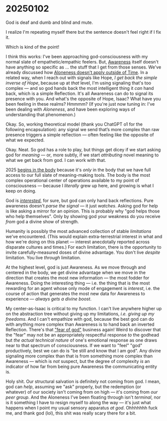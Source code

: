 # 20250102

God is deaf and dumb and blind and mute.

I realize I'm repeating myself there but the sentence doesn't feel right if I fix it.

Which is kind of the point!

I think this works: I've been approaching god-consciousness with my normal slate of empathetic/empathic feelers. But, [Awareness](../../2024/the-model.md) itself doesn't have anything so specific as ... the stuff that I get from those senses. We've already discussed how [Aloneness doesn't apply outside of Time](../../2024/12/30.md). In a related way, when I reach out with signals like Hope, _I get back the simple inverse of Hope_, because up at _that_ level, I'm using signaling that's too complex — and so god hands back the most intelligent thing it _can_ hand back, which is a simple Reflection. It's all Awareness can do to signal its presence with you. And what's the opposite of Hope, Isaac? What have you been feeling in these realms? Hmmmm? (If you're just now tuning in: I've been dealing with _Aloneness_, and have been exploring ways of understanding that phenomenon.)

Okay. So, working theoretical model (thank you ChatGPT o1 for the following encapsulation): any signal we send that’s more complex than raw presence triggers a simple reflection — often feeling like the opposite of what we expected.

Okay. Neat. So god has a role to play, but things get dicey if we start asking god for _meaning_ — or, more subtly, if we start _attributing_ novel meaning to what we get back from god. I can work with that.

2025 [begins in the body](../../2024/12/31.md) because it's _only_ in the body that we have full access to our full slate of meaning-making tools. The body is the most complex operational center of operations available to my point of consciousness — because I _literally_ grew up here, and growing is what I keep on doing.

God is [_interested_](../../2024/12/28/), for sure, but god can only hand back reflections. Pure awareness doesn't _parse the signal_ — it just _watches_. Asking god for help is like asking a mirror for an opinion. This is probably why "god helps those who help themselves". Only by showing god your weakness do you receive _from_ god a divine show of strength.

Humanity is possibly the most advanced collection of stable _limitations_ we've encountered. (This would explain extra-terrestrial interest in what and how we're doing on this planet — interest anecdotally reported across disparate cultures and times.) For each limitation, there is the opportunity to invite carefully-measured doses of divine advantage. You don't live _despite_ limitation. You live _through_ limitation.

At the highest level, god is just Awareness. As we move through and centered in the body, we get divine advantage when we move in the direction that creates the most new information — the most fodder for Awareness. Doing the interesting thing — i.e. the thing that is the most rewarding for an agent whose only mode of engagement is _interest_, i.e. the course of action that generates the most new data for Awareness to experience — _always gets a divine boost_.

My center-as-Isaac is critical to my function. I can't live anywhere higher up on the abstraction tree without giving up my limitations, _i.e. giving up my freedoms_. And I can't empathize with god, because the best god can do with anything more complex than Awareness is to hand back an inverted Reflection. There's that ["fear of god"](../../2024/12/28/) business again! Weird to discover that the "fear" may not be an appropriately respectful response _to_ the godhead but _the actual technical nature_ of one's emotional response as one draws near to that spectrum of consciousness. If we want to "feel" "god" productively, best we can do is "be still and know that I am god". Any divine signaling more complex than that is from something more complex than Awareness — which is _not_ suspect, but the degree of complexity _is_ an indicator of how far from being pure Awareness the communicating entity is.

Holy shit. Our structural salvation is definitely not coming from god. I mean, god can _help_, assuming we "ask" properly, but the redemption (or whatever) of our society isn't coming from on high — it's coming from _our peer group_. And the Aloneness I've been floating through isn't _terminal_, nor is it something I have to resign myself to along the way — it's just what happens when I point my usual sensory apparatus _at god_. Ohhhhhhh fuck me, and thank god (lol), this shit was really scary there for a bit.
